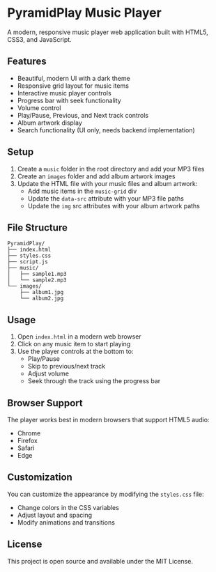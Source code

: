 # PyramidPlay Music Player

A modern, responsive music player web application built with HTML5, CSS3, and JavaScript.

## Features

- Beautiful, modern UI with a dark theme
- Responsive grid layout for music items
- Interactive music player controls
- Progress bar with seek functionality
- Volume control
- Play/Pause, Previous, and Next track controls
- Album artwork display
- Search functionality (UI only, needs backend implementation)

## Setup

1. Create a `music` folder in the root directory and add your MP3 files
2. Create an `images` folder and add album artwork images
3. Update the HTML file with your music files and album artwork:
   - Add music items in the `music-grid` div
   - Update the `data-src` attribute with your MP3 file paths
   - Update the `img` src attributes with your album artwork paths

## File Structure

```
PyramidPlay/
├── index.html
├── styles.css
├── script.js
├── music/
│   ├── sample1.mp3
│   └── sample2.mp3
└── images/
    ├── album1.jpg
    └── album2.jpg
```

## Usage

1. Open `index.html` in a modern web browser
2. Click on any music item to start playing
3. Use the player controls at the bottom to:
   - Play/Pause
   - Skip to previous/next track
   - Adjust volume
   - Seek through the track using the progress bar

## Browser Support

The player works best in modern browsers that support HTML5 audio:
- Chrome
- Firefox
- Safari
- Edge

## Customization

You can customize the appearance by modifying the `styles.css` file:
- Change colors in the CSS variables
- Adjust layout and spacing
- Modify animations and transitions

## License

This project is open source and available under the MIT License. 